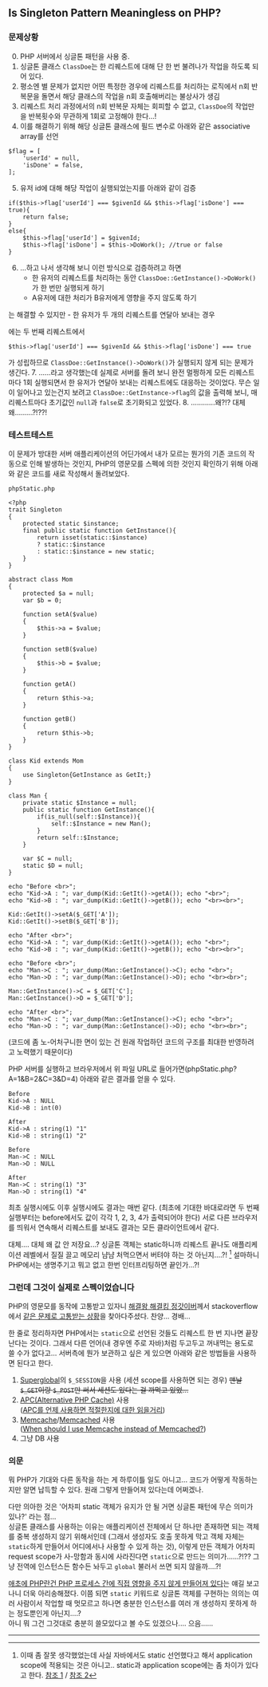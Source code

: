 ## Is Singleton Pattern Meaningless on PHP?

### 문제상황
0. PHP 서버에서 싱글톤 패턴을 사용 중.
1. 싱글톤 클래스 `ClassDoe`는 한 리퀘스트에 대해 단 한 번 불려나가 작업을 하도록 되어 있다.
2. 평소엔 별 문제가 없지만 어떤 특정한 경우에 리퀘스트를 처리하는 로직에서 n회 반복문을 돌면서 해당 클래스의 작업을 n회 호출해버리는 불상사가 생김
3. 리퀘스트 처리 과정에서의 n회 반복문 자체는 회피할 수 없고, `ClassDoe`의 작업만을 반복횟수와 무관하게 1회로 고정해야 한다...!
4. 이를 해결하기 위해 해당 싱글톤 클래스에 필드 변수로 아래와 같은 associative array를 선언
```
$flag = [
    'userId' = null,
    'isDone' = false,
];
```
5. 유저 id에 대해 해당 작업이 실행되었는지를 아래와 같이 검증
```
if($this->flag['userId'] === $givenId && $this->flag['isDone'] === true){
    return false;
}
else{
    $this->flag['userId'] = $givenId;
    $this->flag['isDone'] = $this->DoWork(); //true or false
}
```
6. ...하고 나서 생각해 보니 이런 방식으로 검증하려고 하면
    - 한 유저의 리퀘스트를 처리하는 동안 ```ClassDoe::GetInstance()->DoWork()```가 한 번만 실행되게 하기
    - A유저에 대한 처리가 B유저에게 영향을 주지 않도록 하기

  는 해결할 수 있지만
    - 한 유저가 두 개의 리퀘스트를 연달아 보내는 경우

  에는 두 번째 리퀘스트에서
  ```
  $this->flag['userId'] === $givenId && $this->flag['isDone'] === true
  ```
  가 성립하므로 `ClassDoe::GetInstance()->DoWork()`가 실행되지 않게 되는 문제가 생긴다.
7. ......라고 생각했는데 실제로 서버를 돌려 보니 완전 멀쩡하게 모든 리퀘스트마다 1회 실행되면서 한 유저가 연달아 보내는 리퀘스트에도 대응하는 것이었다. 무슨 일이 일어나고 있는건지 보려고 `ClassDoe::GetInstance->flag`의 값을 출력해 보니, 매 리퀘스트마다 초기값인 `null`과 `false`로 초기화되고 있었다.
8. ............왜?!? 대체 왜.........?!??!


### 테스트테스트

이 문제가 방대한 서버 애플리케이션의 어딘가에서 내가 모르는 뭔가의 기존 코드의 작동으로 인해 발생하는 것인지, PHP의 영문모를 스펙에 의한 것인지 확인하기 위해 아래와 같은 코드를 새로 작성해서 돌려보았다.

```
phpStatic.php

<?php
trait Singleton
{
    protected static $instance;
    final public static function GetInstance(){
        return isset(static::$instance)
        ? static::$instance
        : static::$instance = new static;
    }
}

abstract class Mom
{
    protected $a = null;
    var $b = 0;

    function setA($value)
    {
        $this->a = $value;
    }

    function setB($value)
    {
        $this->b = $value;
    }

    function getA()
    {
        return $this->a;
    }

    function getB()
    {
        return $this->b;
    }
}

class Kid extends Mom
{
    use Singleton{GetInstance as GetIt;}
}

class Man {
    private static $Instance = null;
    public static function GetInstance(){
        if(is_null(self::$Instance)){
            self::$Instance = new Man();
        }
        return self::$Instance;
    }

    var $C = null;
    static $D = null;
}

echo "Before <br>";
echo "Kid->A : "; var_dump(Kid::GetIt()->getA()); echo "<br>";
echo "Kid->B : "; var_dump(Kid::GetIt()->getB()); echo "<br><br>";

Kid::GetIt()->setA($_GET['A']);
Kid::GetIt()->setB($_GET['B']);

echo "After <br>";
echo "Kid->A : "; var_dump(Kid::GetIt()->getA()); echo "<br>";
echo "Kid->B : "; var_dump(Kid::GetIt()->getB()); echo "<br><br>";

echo "Before <br>";
echo "Man->C : "; var_dump(Man::GetInstance()->C); echo "<br>";
echo "Man->D : "; var_dump(Man::GetInstance()->D); echo "<br><br>";

Man::GetInstance()->C = $_GET['C'];
Man::GetInstance()->D = $_GET['D'];

echo "After <br>";
echo "Man->C : "; var_dump(Man::GetInstance()->C); echo "<br>";
echo "Man->D : "; var_dump(Man::GetInstance()->D); echo "<br><br>";
```
(코드에 좀 노-어처구니한 면이 있는 건 원래 작업하던 코드의 구조를 최대한 반영하려고 노력했기 때문이다)

PHP 서버를 실행하고 브라우저에서 위 파일 URL로 들어가면(phpStatic.php?A=1&B=2&C=3&D=4) 아래와 같은 결과를 얻을 수 있다.

```
Before
Kid->A : NULL
Kid->B : int(0)

After
Kid->A : string(1) "1"
Kid->B : string(1) "2"

Before
Man->C : NULL
Man->D : NULL

After
Man->C : string(1) "3"
Man->D : string(1) "4"
```
최초 실행시에도 이후 실행시에도 결과는 매번 같다. (최초에 기대한 바대로라면 두 번째 실행부터는 before에서도 값이 각각 1, 2, 3, 4가 출력되어야 한다) 서로 다른 브라우저를 띄워서 연속해서 리퀘스트를 보내도 결과는 모든 클라이언트에서 같다.

대체.... 대체 왜 값 안 저장요...? 싱글톤 객체는 static하니까 리퀘스트 끝나도 애플리케이션 레벨에서 질질 끌고 메모리 냠냠 처먹으면서 버텨야 하는 것 아닌지....?! [^1] 설마하니 PHP에서는 생명주기고 뭐고 없고 한번 인터프리팅하면 끝인가...?!


### 그런데 그것이 실제로 스펙이었습니다

PHP의 영문모를 동작에 고통받고 있자니 [해결왕 해결킹 정갓이버](https://github.com/flashscope)께서 stackoverflow에서 [같은 문제로 고통받는 상황](http://stackoverflow.com/questions/520132/does-static-variables-in-php-persist-across-the-requests)을 찾아다주셨다. 찬양... 경배...

한 줄로 정리하자면 PHP에서는 `static`으로 선언된 것들도 리퀘스트 한 번 지나면 끝장난다는 것이다. 그래서 다른 언어(내 경우엔 주로 자바)처럼 두고두고 꺼내먹는 용도로 쓸 수가 없다고...
서버측에 뭔가 보관하고 싶은 게 있으면 아래와 같은 방법들을 사용하면 된다고 한다.
1. [Superglobal](http://www.w3schools.com/php/php_superglobals.asp)의 `$_SESSION`을 사용 (세션 scope를 사용하면 되는 경우) <strike>맨날 `$_GET`이랑 `$_POST`만 써서 세션도 있다는 걸 까먹고 있었...</strike>    
2. [APC(Alternative PHP Cache)](http://php.net/apc) 사용         
    ([APC를 언제 사용하면 적절한지에 대한 읽을거리](http://stackoverflow.com/questions/3713311/how-do-i-save-data-in-an-application-scope-in-php))      
3. [Memcache](http://php.net/manual/kr/book.memcache.php)/[Memcached](http://php.net/manual/kr/book.memcached.php) 사용        
    ([When should I use Memcache instead of Memcached?](http://stackoverflow.com/questions/1442411/when-should-i-use-memcache-instead-of-memcached))   
4. 그냥 DB 사용      

### 의문

뭐 PHP가 기대와 다른 동작을 하는 게 하루이틀 일도 아니고... 코드가 어떻게 작동하는지만 알면 납득할 수 있다. 원래 그렇게 만들어져 있다는데 어쩌겠나.

다만 의아한 것은 '어차피 static 객체가 유지가 안 될 거면 싱글톤 패턴에 무슨 의미가 있나?' 라는 점...    
싱글톤 클래스를 사용하는 이유는 애플리케이션 전체에서 단 하나만 존재하면 되는 객체를 중복 생성하지 않기 위해서인데
(그래서 생성자도 호출 못하게 막고 객체 자체는 `static`하게 만들어서 어디에서나 사용할 수 있게 하는 것),
이렇게 만든 객체가 어차피 request scope가 사-망함과 동시에 사라진다면 `static`으로 만드는 의미가......?!??
그냥 전역에 인스턴스든 함수든 놔두고 `global` 불러서 쓰면 되지 않을까....?!

[애초에 PHP란건 PHP 프로세스 간에 직접 영향을 주지 않게 만들어져 있다](https://www.quora.com/Why-doesnt-php-have-application-variables-like-asp-and-asp-net)는 얘길 보고 나니 더욱 아리송해졌다. 이쯤 되면 `static` 키워드로 싱글톤 객체를 구현하는 의의는 여러 사람이서 작업할 때 멋모르고 하나면 충분한 인스턴스를 여러 개 생성하지 못하게 하는 정도뿐인게 아닌지....?  
아니 뭐 그건 그것대로 충분히 쓸모있다고 볼 수도 있겠으나.... 으음......


---
[^1]: 이때 좀 잘못 생각했었는데 사실 자바에서도 static 선언했다고 해서 application scope에 적용되는 것은 아니고.. static과 application scope에는 좀 차이가 있다고 한다. [참조 1](https://blogs.oracle.com/groundside/entry/application_scope_v_s_static) / [참조 2](http://www.coderanch.com/t/524004/JSP/java/Application-Scope-Static-Methods)

